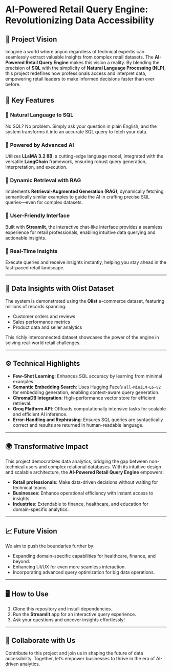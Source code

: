 # AI-Powered Retail Query Engine: Revolutionizing Data Accessibility  

## 🌟 Project Vision  
Imagine a world where anyon regardless of technical expertis can seamlessly extract valuable insights from complex retail datasets. The **AI-Powered Retail Query Engine** makes this vision a reality. By blending the precision of **SQL** with the simplicity of **Natural Language Processing (NLP)**, this project redefines how professionals access and interpret data, empowering retail leaders to make informed decisions faster than ever before.  


## 🚀 Key Features  
### 🔹 **Natural Language to SQL**  
No SQL? No problem. Simply ask your question in plain English, and the system transforms it into an accurate SQL query to fetch your data.  

### 🔹 **Powered by Advanced AI**  
Utilizes **LLaMA 3.2 8B**, a cutting-edge language model, integrated with the versatile **LangChain** framework, ensuring robust query generation, interpretation, and execution.  

### 🔹 **Dynamic Retrieval with RAG**  
Implements **Retrieval-Augmented Generation (RAG)**, dynamically fetching semantically similar examples to guide the AI in crafting precise SQL queries—even for complex datasets.  

### 🔹 **User-Friendly Interface**  
Built with **Streamlit**, the interactive chat-like interface provides a seamless experience for retail professionals, enabling intuitive data querying and actionable insights.  

### 🔹 **Real-Time Insights**  
Execute queries and receive insights instantly, helping you stay ahead in the fast-paced retail landscape.  

---

## 📂 Data Insights with Olist Dataset  
The system is demonstrated using the **Olist** e-commerce dataset, featuring millions of records spanning:  
- Customer orders and reviews  
- Sales performance metrics  
- Product data and seller analytics  

This richly interconnected dataset showcases the power of the engine in solving real-world retail challenges.  

---

## ⚙️ Technical Highlights  
- **Few-Shot Learning**: Enhances SQL accuracy by learning from minimal examples.  
- **Semantic Embedding Search**: Uses Hugging Face’s `all-MiniLM-L6-v2` for embedding generation, enabling context-aware query generation.  
- **ChromaDB Integration**: High-performance vector store for efficient retrieval.  
- **Groq Platform API**: Offloads computationally intensive tasks for scalable and efficient AI inference.  
- **Error-Handling and Rephrasing**: Ensures SQL queries are syntactically correct and results are returned in human-readable language.  

---

## 🌍 Transformative Impact  
This project democratizes data analytics, bridging the gap between non-technical users and complex relational databases. With its intuitive design and scalable architecture, the **AI-Powered Retail Query Engine** empowers:  
- **Retail professionals**: Make data-driven decisions without waiting for technical teams.  
- **Businesses**: Enhance operational efficiency with instant access to insights.  
- **Industries**: Extendable to finance, healthcare, and education for domain-specific analytics.  

---

## 📈 Future Vision  
We aim to push the boundaries further by:  
- Expanding domain-specific capabilities for healthcare, finance, and beyond.  
- Enhancing UI/UX for even more seamless interaction.  
- Incorporating advanced query optimization for big data operations.  

---

## 🖥️ How to Use  
1. Clone this repository and install dependencies.  
2. Run the **Streamlit** app for an interactive query experience.  
3. Ask your questions and uncover insights effortlessly!  

---

## 🤝 Collaborate with Us  
Contribute to this project and join us in shaping the future of data accessibility. Together, let’s empower businesses to thrive in the era of AI-driven analytics.
